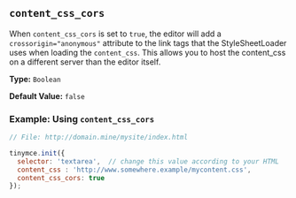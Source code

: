 ## `content_css_cors`
When `content_css_cors` is set to `true`, the editor will add a `crossorigin="anonymous"` attribute to the link tags that the StyleSheetLoader uses when loading the `content_css`. This allows you to host the content_css on a different server than the editor itself.

**Type:** `Boolean`

**Default Value:** `false`

### Example: Using `content_css_cors`

```js
// File: http://domain.mine/mysite/index.html

tinymce.init({
  selector: 'textarea',  // change this value according to your HTML
  content_css : 'http://www.somewhere.example/mycontent.css',
  content_css_cors: true
});
```
